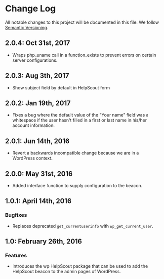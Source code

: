 # Change Log

All notable changes to this project will be documented in this file.
We follow [Semantic Versioning](http://semver.org/).

## 2.0.4: Oct 31st, 2017

* Wraps php_uname call in a function_exists to prevent errors on certain server configurations.

## 2.0.3: Aug 3th, 2017

* Show subject field by default in HelpScout form

## 2.0.2: Jan 19th, 2017

* Fixes a bug where the default value of the "Your name" field was a whitespace if the user hasn't filled in a first or last name in his/her account information.

## 2.0.1: Jun 14th, 2016

* Revert a backwards incompatible change because we are in a WordPress
context.

## 2.0.0: May 31st, 2016

* Added interface function to supply configuration to the beacon.

## 1.0.1: April 14th, 2016

### Bugfixes

* Replaces deprecated `get_currentuserinfo` with `wp_get_current_user`.

## 1.0: February 26th, 2016

### Features

* Introduces the wp HelpScout package that can be used to add the HelpScout beacon to the admin pages of WordPress.
